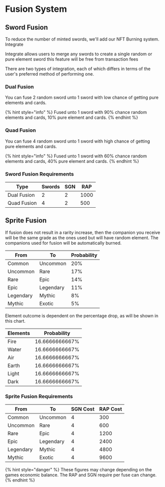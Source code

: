 # Fusion System

## Sword Fusion

To reduce the number of minted swords, we'll add our NFT Burning system. Integrate

Integrate allows users to merge any swords to create a single random or pure element sword this feature will be free from transaction fees

There are two types of integration, each of which differs in terms of the user's preferred method of performing one.



### Dual Fusion

You can fuse 2 random sword unto 1 sword with low chance of getting pure elements and cards.&#x20;

{% hint style="info" %}
Fused unto 1 sword with 90% chance random elements and cards, 10% pure element and cards.
{% endhint %}

### Quad Fusion

You can fuse 4 random sword unto 1 sword with high chance of getting pure elements and cards.

{% hint style="info" %}
Fused unto 1 sword with 60% chance random elements and cards, 40% pure element and cards.
{% endhint %}

### Sword Fusion Requirements

| Type        | Swords | SGN | RAP  |
| ----------- | ------ | --- | ---- |
| Dual Fusion | 2      | 2   | 1000 |
| Quad Fusion | 4      | 2   | 500  |

## Sprite Fusion

If fusion does not result in a rarity increase, then the companion you receive will be the same grade as the ones used but will have random element. The companions used for fusion will be automatically burned.

| From      | To        | Probability |
| --------- | --------- | ----------- |
| Common    | Uncommon  | 20%         |
| Uncommon  | Rare      | 17%         |
| Rare      | Epic      | 14%         |
| Epic      | Legendary | 11%         |
| Legendary | Mythic    | 8%          |
| Mythic    | Exotic    | 5%          |

Element outcome is dependent on the percentage drop, as will be shown in this chart.

| Elements | Probability    |
| -------- | -------------- |
| Fire     | 16.6666666667% |
| Water    | 16.6666666667% |
| Air      | 16.6666666667% |
| Earth    | 16.6666666667% |
| Light    | 16.6666666667% |
| Dark     | 16.6666666667% |

### Sprite Fusion Requirements

| From      | To        | SGN Cost | RAP Cost |
| --------- | --------- | -------- | -------- |
| Common    | Uncommon  | 4        | 300      |
| Uncommon  | Rare      | 4        | 600      |
| Rare      | Epic      | 4        | 1200     |
| Epic      | Legendary | 4        | 2400     |
| Legendary | Mythic    | 4        | 4800     |
| Mythic    | Exotic    | 4        | 9600     |

{% hint style="danger" %}
These figures may change depending on the games economic balance. The RAP and SGN require per fuse can change.
{% endhint %}
